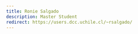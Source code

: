 ```yaml
---
title: Ronie Salgado
description: Master Student
redirect: https://users.dcc.uchile.cl/~rsalgado/
---
```

